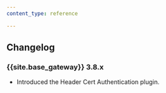 ```yaml
---
content_type: reference

---
```


## Changelog

### {{site.base_gateway}} 3.8.x
* Introduced the Header Cert Authentication plugin.